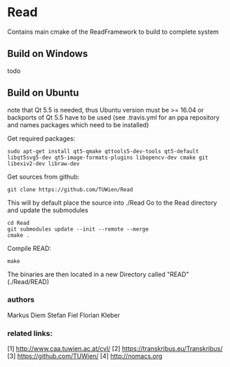 # Read
Contains main cmake of the ReadFramework to build to complete system

## Build on Windows

todo

## Build on Ubuntu
note that Qt 5.5 is needed, thus Ubuntu version must be >= 16.04 or backports of Qt 5.5 have to be used (see .travis.yml for an ppa repository and names packages which need to be installed)

Get required packages:

``` console
sudo apt-get install qt5-qmake qttools5-dev-tools qt5-default libqt5svg5-dev qt5-image-formats-plugins libopencv-dev cmake git libexiv2-dev libraw-dev
```

Get sources from github:
``` console
git clone https://github.com/TUWien/Read
```
This will by default place the source into ./Read
Go to the Read directory and update the submodules
``` console
cd Read
git submodules update --init --remote --merge
cmake .
```
Compile READ: 
``` console
make
```

The binaries are then located in a new Directory called "READ" (./Read/READ)

### authors
Markus Diem
Stefan Fiel
Florian Kleber

### related links:
[1] http://www.caa.tuwien.ac.at/cvl/
[2] https://transkribus.eu/Transkribus/
[3] https://github.com/TUWien/
[4] http://nomacs.org